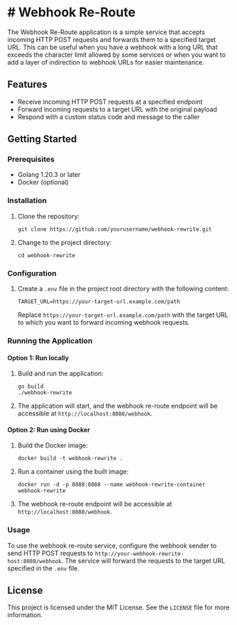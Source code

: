 # # Webhook Re-Route

The Webhook Re-Route application is a simple service that accepts incoming HTTP POST requests and forwards them to a specified target URL. This can be useful when you have a webhook with a long URL that exceeds the character limit allowed by some services or when you want to add a layer of indirection to webhook URLs for easier maintenance.

## Features

- Receive incoming HTTP POST requests at a specified endpoint
- Forward incoming requests to a target URL with the original payload
- Respond with a custom status code and message to the caller

## Getting Started

### Prerequisites

- Golang 1.20.3 or later
- Docker (optional)

### Installation

1. Clone the repository:
   ```
   git clone https://github.com/yourusername/webhook-rewrite.git
   ```
2. Change to the project directory:
   ```
   cd webhook-rewrite
   ```

### Configuration

1. Create a `.env` file in the project root directory with the following content:
   ```
   TARGET_URL=https://your-target-url.example.com/path
   ```
   Replace `https://your-target-url.example.com/path` with the target URL to which you want to forward incoming webhook requests.

### Running the Application

#### Option 1: Run locally

1. Build and run the application:
   ```
   go build
   ./webhook-rewrite
   ```
2. The application will start, and the webhook re-route endpoint will be accessible at `http://localhost:8088/webhook`.

#### Option 2: Run using Docker

1. Build the Docker image:
   ```
   docker build -t webhook-rewrite .
   ```
2. Run a container using the built image:
   ```
   docker run -d -p 8088:8088 --name webhook-rewrite-container webhook-rewrite
   ```
3. The webhook re-route endpoint will be accessible at `http://localhost:8088/webhook`.

### Usage

To use the webhook re-route service, configure the webhook sender to send HTTP POST requests to `http://your-webhook-rewrite-host:8088/webhook`. The service will forward the requests to the target URL specified in the `.env` file.

## License

This project is licensed under the MIT License. See the `LICENSE` file for more information.
